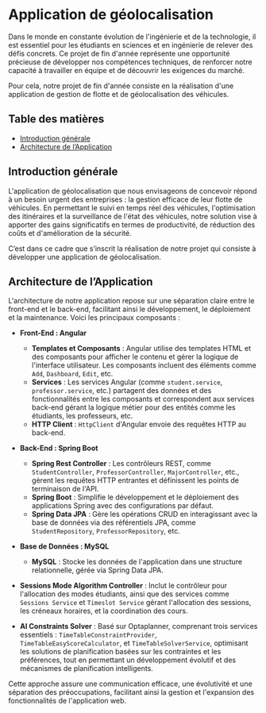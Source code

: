 # Application de géolocalisation

Dans le monde en constante évolution de l'ingénierie et de la technologie, il est essentiel pour les étudiants en sciences et en ingénierie de relever des défis concrets. Ce projet de fin d'année représente une opportunité précieuse de développer nos compétences techniques, de renforcer notre capacité à travailler en équipe et de découvrir les exigences du marché.

Pour cela, notre projet de fin d'année consiste en la réalisation d'une application de gestion de flotte et de géolocalisation des véhicules.

## Table des matières

- [Introduction générale](#introduction-générale)
- [Architecture de l’Application](#Architecture-de-l-Application)

## Introduction générale

L'application de géolocalisation que nous envisageons de concevoir répond à un besoin urgent des entreprises : la gestion efficace de leur flotte de véhicules. En permettant le suivi en temps réel des véhicules, l'optimisation des itinéraires et la surveillance de l'état des véhicules, notre solution vise à apporter des gains significatifs en termes de productivité, de réduction des coûts et d'amélioration de la sécurité.

C’est dans ce cadre que s’inscrit la réalisation de notre projet qui consiste à développer une application de géolocalisation.

## Architecture de l’Application

L'architecture de notre application repose sur une séparation claire entre le front-end et le back-end, facilitant ainsi le développement, le déploiement et la maintenance. Voici les principaux composants :

- **Front-End : Angular**
  - **Templates et Composants** : Angular utilise des templates HTML et des composants pour afficher le contenu et gérer la logique de l'interface utilisateur. Les composants incluent des éléments comme `Add`, `Dashboard`, `Edit`, etc.
  - **Services** : Les services Angular (comme `student.service`, `professor.service`, etc.) partagent des données et des fonctionnalités entre les composants et correspondent aux services back-end gérant la logique métier pour des entités comme les étudiants, les professeurs, etc.
  - **HTTP Client** : `HttpClient` d'Angular envoie des requêtes HTTP au back-end.

- **Back-End : Spring Boot**
  - **Spring Rest Controller** : Les contrôleurs REST, comme `StudentController`, `ProfessorController`, `MajorController`, etc., gèrent les requêtes HTTP entrantes et définissent les points de terminaison de l'API.
  - **Spring Boot** : Simplifie le développement et le déploiement des applications Spring avec des configurations par défaut.
  - **Spring Data JPA** : Gère les opérations CRUD en interagissant avec la base de données via des référentiels JPA, comme `StudentRepository`, `ProfessorRepository`, etc.

- **Base de Données : MySQL**
  - **MySQL** : Stocke les données de l'application dans une structure relationnelle, gérée via Spring Data JPA.

- **Sessions Mode Algorithm Controller** : Inclut le contrôleur pour l'allocation des modes étudiants, ainsi que des services comme `Sessions Service` et `Timeslot Service` gérant l'allocation des sessions, les créneaux horaires, et la coordination des cours.

- **AI Constraints Solver** : Basé sur Optaplanner, comprenant trois services essentiels : `TimeTableConstraintProvider`, `TimeTableEasyScoreCalculator`, et `TimeTableSolverService`, optimisant les solutions de planification basées sur les contraintes et les préférences, tout en permettant un développement évolutif et des mécanismes de planification intelligents.

Cette approche assure une communication efficace, une évolutivité et une séparation des préoccupations, facilitant ainsi la gestion et l'expansion des fonctionnalités de l'application web.
